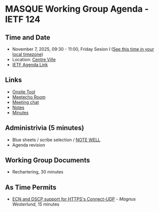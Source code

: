 # MASQUE Working Group Agenda - IETF 124

## Time and Date

* November 7, 2025, 09:30 - 11:00, Friday Sesion I ([See this time in your local timezone](https://www.timeanddate.com/worldclock/fixedtime.html?msg=MASQUE+%40+IETF+124&iso=20251107T0930&p1=165&ah=1&am=30))
* Location: [Centre Ville](https://datatracker.ietf.org/meeting/124/floor-plan?room=centre-ville)
* [IETF Agenda Link](https://datatracker.ietf.org/meeting/124/agenda/?show=masque)

## Links

* [Onsite Tool](https://meetings.conf.meetecho.com/onsite124/?group=masque&short=masque&item=1)
* [Meetecho Room](https://meetings.conf.meetecho.com/ietf124/?group=masque&short=masque&item=1)
* [Meeting chat](https://zulip.ietf.org/#narrow/stream/masque)
* [Notes](https://notes.ietf.org/notes-ietf-124-masque)
* [Minutes](https://datatracker.ietf.org/doc/minutes-124-masque/)

## Administrivia (5 minutes)

* Blue sheets / scribe selection / [NOTE WELL](https://www.ietf.org/about/note-well.html)
* Agenda revision

## Working Group Documents

* Rechartering, 30 minutes

## As Time Permits

* [ECN and DSCP support for HTTPS's Connect-UDP](https://datatracker.ietf.org/doc/draft-westerlund-masque-connect-udp-ecn-dscp/) - _Magnus Westerlund_, 15 minutes
